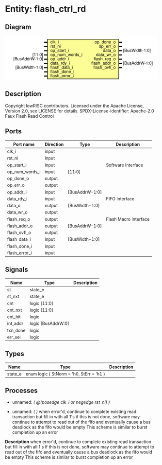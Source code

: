# Entity: flash_ctrl_rd
## Diagram
![Diagram](flash_ctrl_rd.svg "Diagram")
## Description
Copyright lowRISC contributors.
 Licensed under the Apache License, Version 2.0, see LICENSE for details.
 SPDX-License-Identifier: Apache-2.0
 Faux Flash Read Control
 
## Ports
| Port name      | Direction | Type           | Description           |
| -------------- | --------- | -------------- | --------------------- |
| clk_i          | input     |                |                       |
| rst_ni         | input     |                |                       |
| op_start_i     | input     |                | Software Interface    |
| op_num_words_i | input     | [11:0]         |                       |
| op_done_o      | output    |                |                       |
| op_err_o       | output    |                |                       |
| op_addr_i      | input     | [BusAddrW-1:0] |                       |
| data_rdy_i     | input     |                | FIFO Interface        |
| data_o         | output    | [BusWidth-1:0] |                       |
| data_wr_o      | output    |                |                       |
| flash_req_o    | output    |                | Flash Macro Interface |
| flash_addr_o   | output    | [BusAddrW-1:0] |                       |
| flash_ovfl_o   | output    |                |                       |
| flash_data_i   | input     | [BusWidth-1:0] |                       |
| flash_done_i   | input     |                |                       |
| flash_error_i  | input     |                |                       |
## Signals
| Name     | Type               | Description |
| -------- | ------------------ | ----------- |
| st       | state_e            |             |
| st_nxt   | state_e            |             |
| cnt      | logic [11:0]       |             |
| cnt_nxt  | logic [11:0]       |             |
| cnt_hit  | logic              |             |
| int_addr | logic [BusAddrW:0] |             |
| txn_done | logic              |             |
| err_sel  | logic              |             |
## Types
| Name    | Type                                                  | Description |
| ------- | ----------------------------------------------------- | ----------- |
| state_e | enum logic {     StNorm  = 'h0,     StErr   = 'h1   } |             |
## Processes
- unnamed: _( @(posedge clk_i or negedge rst_ni) )_

- unnamed: _(  )_
when error'd, continue to complete existing read transaction but fill in with all 1's
if this is not done, software may continue to attempt to read out of the fifo
and eventually cause a bus deadlock as the fifo would be empty
This scheme is similar to burst completion up an error

**Description**
when error'd, continue to complete existing read transaction but fill in with all 1's
if this is not done, software may continue to attempt to read out of the fifo
and eventually cause a bus deadlock as the fifo would be empty
This scheme is similar to burst completion up an error

